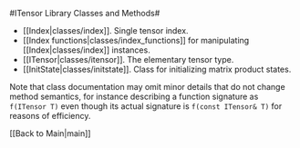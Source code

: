 #ITensor Library Classes and Methods#

* [[Index|classes/index]]. Single tensor index.
* [[Index functions|classes/index_functions]] for manipulating [[Index|classes/index]] instances.
* [[ITensor|classes/itensor]]. The elementary tensor type.
* [[InitState|classes/initstate]]. Class for initializing matrix product states.

Note that class documentation may omit minor details that do not change method semantics, 
for instance describing a function signature as `f(ITensor T)` even though
its actual signature is `f(const ITensor& T)` for reasons of efficiency.


[[Back to Main|main]]
